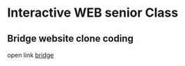 # Interactive WEB senior Class

## Bridge website clone coding

open link [bridge](https://www.bridge.com)
